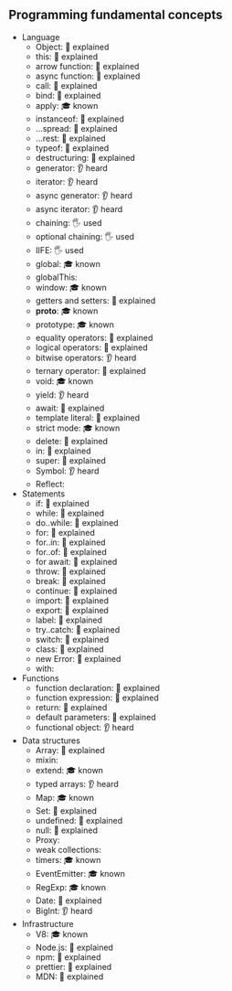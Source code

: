 ## Programming fundamental concepts

- Language
  - Object: 🙋 explained
  - this: 🙋 explained
  - arrow function: 🙋 explained
  - async function: 🙋 explained
  - call: 🙋 explained
  - bind: 🙋 explained
  - apply: 🎓 known
  - instanceof: 🙋 explained
  - ...spread: 🙋 explained
  - ...rest: 🙋 explained
  - typeof: 🙋 explained
  - destructuring: 🙋 explained
  - generator: 👂 heard
  - iterator: 👂 heard
  - async generator: 👂 heard
  - async iterator: 👂 heard
  - chaining: 🖐️ used
  - optional chaining: 🖐️ used
  - IIFE: 🖐️ used
  - global: 🎓 known
  - globalThis: 
  - window: 🎓 known
  - getters and setters: 🙋 explained
  - __proto__: 🎓 known
  - prototype: 🎓 known
  - equality operators: 🙋 explained
  - logical operators: 🙋 explained
  - bitwise operators: 👂 heard
  - ternary operator: 🙋 explained
  - void: 🎓 known
  - yield: 👂 heard
  - await: 🙋 explained
  - template literal: 🙋 explained
  - strict mode: 🎓 known
  - delete: 🙋 explained
  - in: 🙋 explained
  - super: 🙋 explained
  - Symbol: 👂 heard
  - Reflect:
- Statements
  - if: 🙋 explained
  - while: 🙋 explained
  - do..while: 🙋 explained
  - for: 🙋 explained
  - for..in: 🙋 explained
  - for..of: 🙋 explained
  - for await: 🙋 explained
  - throw: 🙋 explained
  - break: 🙋 explained
  - continue: 🙋 explained
  - import: 🙋 explained
  - export: 🙋 explained
  - label: 🙋 explained
  - try..catch: 🙋 explained
  - switch: 🙋 explained
  - class: 🙋 explained
  - new Error: 🙋 explained
  - with:
- Functions
  - function declaration: 🙋 explained
  - function expression: 🙋 explained
  - return: 🙋 explained
  - default parameters: 🙋 explained
  - functional object: 👂 heard
- Data structures
  - Array: 🙋 explained
  - mixin:
  - extend: 🎓 known
  - typed arrays: 👂 heard
  - Map: 🎓 known
  - Set: 🙋 explained
  - undefined: 🙋 explained
  - null: 🙋 explained
  - Proxy: 
  - weak collections:
  - timers: 🎓 known
  - EventEmitter: 🎓 known
  - RegExp: 🎓 known
  - Date: 🙋 explained
  - BigInt: 👂 heard
- Infrastructure
  - V8: 🎓 known
  - Node.js: 🙋 explained
  - npm: 🙋 explained
  - prettier: 🙋 explained
  - MDN: 🙋 explained
